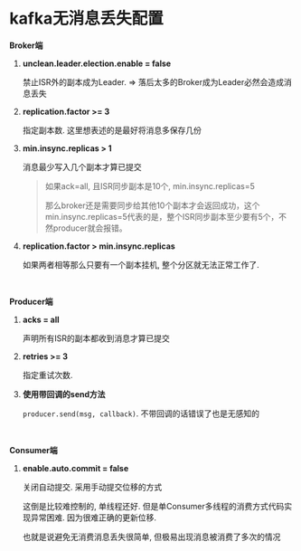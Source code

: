 # kafka无消息丢失配置

**Broker端**

1.   **unclean.leader.election.enable = false** 

     禁止ISR外的副本成为Leader. => 落后太多的Broker成为Leader必然会造成消息丢失

2.   **replication.factor >= 3**

     指定副本数. 这里想表述的是最好将消息多保存几份

3.   **min.insync.replicas > 1**

     消息最少写入几个副本才算已提交

     >   如果ack=all, 且ISR同步副本是10个, min.insync.replicas=5
     >
     >   那么broker还是需要同步给其他10个副本才会返回成功，这个min.insync.replicas=5代表的是，整个ISR同步副本至少要有5个，不然producer就会报错。

4.   **replication.factor > min.insync.replicas**

     如果两者相等那么只要有一个副本挂机, 整个分区就无法正常工作了. 

​		

**Producer端**

1.   **acks = all**

     声明所有ISR的副本都收到消息才算已提交

2.   **retries >= 3**

     指定重试次数. 

3.   **使用带回调的send方法**

     `producer.send(msg, callback)`. 不带回调的话错误了也是无感知的

​		

**Consumer端**

1.   **enable.auto.commit = false**

     关闭自动提交. 采用手动提交位移的方式

     这倒是比较难控制的, 单线程还好. 但是单Consumer多线程的消费方式代码实现异常困难. 因为很难正确的更新位移. 

     也就是说避免无消费消息丢失很简单, 但极易出现消息被消费了多次的情况

​		